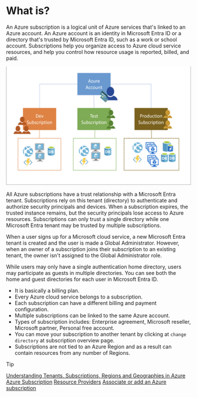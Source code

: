 # What is?

An Azure subscription is a logical unit of Azure services that's linked to an Azure account. An Azure account is an identity in Microsoft Entra ID or a directory that's trusted by Microsoft Entra ID, such as a work or school account. Subscriptions help you organize access to Azure cloud service resources, and help you control how resource usage is reported, billed, and paid.

![subscriptions](./img/subscription.png "Azure subscriptions")

All Azure subscriptions have a trust relationship with a Microsoft Entra tenant. Subscriptions rely on this tenant (directory) to authenticate and authorize security principals and devices. When a subscription expires, the trusted instance remains, but the security principals lose access to Azure resources. Subscriptions can only trust a single directory while one Microsoft Entra tenant may be trusted by multiple subscriptions.

When a user signs up for a Microsoft cloud service, a new Microsoft Entra tenant is created and the user is made a Global Administrator. However, when an owner of a subscription joins their subscription to an existing tenant, the owner isn't assigned to the Global Administrator role.

While users may only have a single authentication home directory, users may participate as guests in multiple directories. You can see both the home and guest directories for each user in Microsoft Entra ID.

- It is basically a billing plan.
- Every Azure cloud service belongs to a subscription.
- Each subscription can have a different billing and payment configuration.
- Multiple subscriptions can be linked to the same Azure account.
- Types of subscription includes: Enterprise agreement, Microsoft reseller, Microsoft partner, Personal free account.
- You can move your subscription to another tenant by clicking at `change directory` at  subscription overview page.
- Subscriptions are not tied to an Azure Region and as a result can contain resources from any number of Regions.

>[!TIP]
>[Understanding Tenants, Subscriptions, Regions and Geographies in Azure](https://blog.siliconvalve.com/posts/2018/08/27/understanding-tenants-subscriptions-regions-and-geographies-in-azure)
>[Azure Subscription](https://learn.microsoft.com/en-us/training/modules/configure-subscriptions/3-implement-azure-subscriptions)
>[Resource Providers](https://learn.microsoft.com/en-us/azure/azure-resource-manager/management/resource-providers-and-types)
>[Associate or add an Azure subscription](https://learn.microsoft.com/en-us/entra/fundamentals/how-subscriptions-associated-directory)
